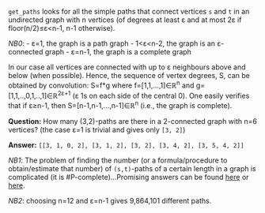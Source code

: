`get_paths` looks for all the simple paths that connect vertices `s` and `t` in an undirected graph with n vertices (of degrees at least &epsilon; and at most 2&epsilon; if floor(n/2)&le;&epsilon;&lt;n-1, n-1 otherwise). 

_NB0_:
    - &epsilon;=1, the graph is a path graph
	- 1&lt;&epsilon;&lt;n-2, the graph is an &epsilon;-connected graph
	- &epsilon;=n-1, the graph is a complete graph

In our case all vertices are connected with up to &epsilon; neighbours above and below (when possible). Hence, the sequence of vertex degrees, S, can be obtained by convolution: S=f\*g where f=[1,1,...,1]&isin;&Ropf;<sup>n</sup> and g=[1,1,..,0,1,..,1]&isin;&Ropf;<sup>2&epsilon;+1</sup> (&epsilon; 1s on each side of the central 0). One easily verifies that if &epsilon;&ge;n-1, then S=[n-1,n-1,...,n-1]&isin;&Ropf;<sup>n</sup> (i.e., the graph is complete).

__Question:__ How many (3,2)-paths are there in a 2-connected graph with n=6 vertices? (the case &epsilon;=1 is trivial and gives only `[3, 2]`)

__Answer:__ `[[3, 1, 0, 2], [3, 1, 2], [3, 2], [3, 4, 2], [3, 5, 4, 2]]`

_NB1_: The problem of finding the number (or a formula/procedure to obtain/estimate that number) of `(s,t)`-paths of a certain length in a graph is complicated (it is \#P-complete)...Promising answers can be found [here](https://people.smp.uq.edu.au/DirkKroese/ps/robkro_rev.pdf) or [here](http://citeseerx.ist.psu.edu/viewdoc/download;jsessionid=EC4731136167A4EB6D39E68680065D4B?doi=10.1.1.156.345&rep=rep1&type=pdf).

_NB2_: choosing n=12 and &epsilon;=n-1 gives 9,864,101 different paths.